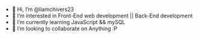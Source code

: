 - 👋 Hi, I’m @liamchivers23
- 👀 I’m interested in Front-End web development || Back-End development
- 🌱 I’m currently learning JavaScript && mySQL
- 💞️ I’m looking to collaborate on Anything :P

<!---
liamchivers23/liamchivers23 is a ✨ special ✨ repository because its `README.md` (this file) appears on your GitHub profile.
You can click the Preview link to take a look at your changes.
--->
